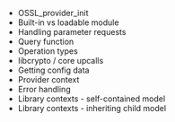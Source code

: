 - OSSL_provider_init
- Built-in vs loadable module
- Handling parameter requests
- Query function
- Operation types
- libcrypto / core upcalls
- Getting config data
- Provider context
- Error handling
- Library contexts - self-contained model
- Library contexts - inheriting child model
